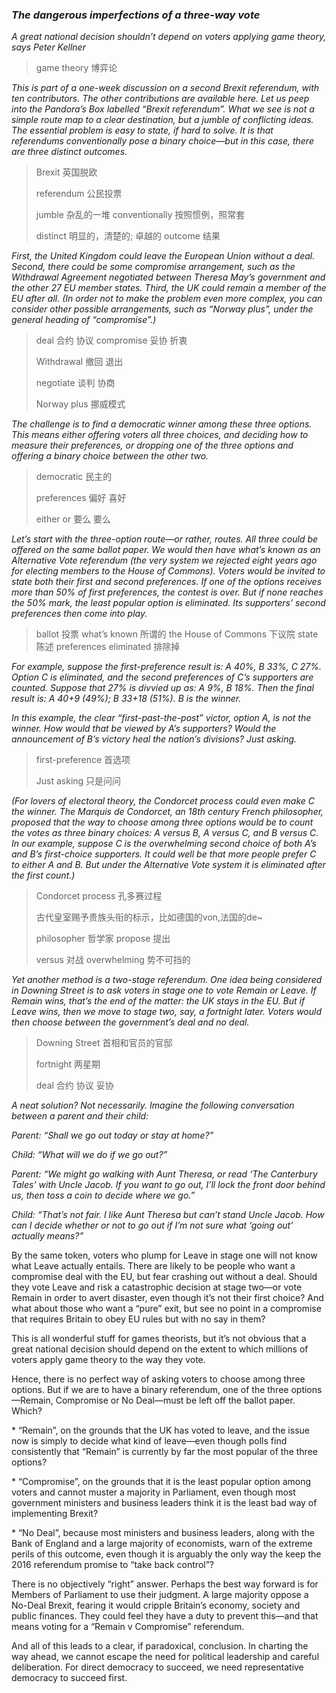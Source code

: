 ### *The dangerous imperfections of a three-way vote*

*A great national decision shouldn’t depend on voters applying game theory, says Peter Kellner*

> game theory 博弈论

*This is part of a one-week discussion on a second Brexit referendum, with ten contributors. The other contributions are available here.*
*Let us peep into the Pandora’s Box labelled “Brexit referendum”. What we see is not a simple route map to a clear destination, but a jumble of conflicting ideas. The essential problem is easy to state, if hard to solve. It is that referendums conventionally pose a binary choice—but in this case, there are three distinct outcomes.*

> Brexit  英国脱欧
>
> referendum  公民投票
>
> jumble   杂乱的一堆     conventionally    按照惯例，照常套
>
> distinct  明显的，清楚的;   卓越的    outcome 结果

*First, the United Kingdom could leave the European Union without a deal. Second, there could be some compromise arrangement, such as the Withdrawal Agreement negotiated between Theresa May’s government and the other 27 EU member states. Third, the UK could remain a member of the EU after all. (In order not to make the problem even more complex, you can consider other possible arrangements, such as “Norway plus”, under the general heading of “compromise”.)*

> deal  合约 协议   compromise  妥协 折衷
>
> Withdrawal  撤回 退出
>
> negotiate  谈判 协商
>
> Norway plus 挪威模式



*The challenge is to find a democratic winner among these three options. This means either offering voters all three choices, and deciding how to measure their preferences, or dropping one of the three options and offering a binary choice between the other two.*

>democratic 民主的
>
>preferences 偏好 喜好
>
>either or 要么 要么

*Let’s start with the three-option route—or rather, routes. All three could be offered on the same ballot paper. We would then have what’s known as an Alternative Vote referendum (the very system we rejected eight years ago for electing members to the House of Commons). Voters would be invited to state both their first and second preferences. If one of the options receives more than 50% of first preferences, the contest is over. But if none reaches the 50% mark, the least popular option is eliminated. Its supporters’ second preferences then come into play.*

> ballot 投票    what’s known  所谓的 
> the House of Commons 下议院  state 陈述
> preferences      eliminated  排除掉

*For example, suppose the first-preference result is: A 40%, B 33%, C 27%. Option C is eliminated, and the second preferences of C’s supporters are counted. Suppose that 27% is divvied up as: A 9%, B 18%. Then the final result is: A 40+9 (49%); B 33+18 (51%). B is the winner.*

*In this example, the clear “first-past-the-post” victor, option A, is not the winner. How would that be viewed by A’s supporters? Would the announcement of B’s victory heal the nation’s divisions? Just asking.*

> first-preference 首选项
>
>  Just asking  只是问问

*(For lovers of electoral theory, the Condorcet process could even make C the winner. The Marquis de Condorcet, an 18th century French philosopher, proposed that the way to choose among three options would be to count the votes as three binary choices: A versus B, A versus C, and B versus C. In our example, suppose C is the overwhelming second choice of both A’s and B’s first-choice supporters. It could well be that more people prefer C to either A and B. But under the Alternative Vote system it is eliminated after the first count.)*

> Condorcet process 孔多赛过程  
>
> 古代皇室赐予贵族头衔的标示，比如德国的von,法国的de~
>
> philosopher 哲学家  propose 提出    
>
> versus 对战    overwhelming  势不可挡的

*Yet another method is a two-stage referendum. One idea being considered in Downing Street is to ask voters in stage one to vote Remain or Leave. If Remain wins, that’s the end of the matter: the UK stays in the EU. But if Leave wins, then we move to stage two, say, a fortnight later. Voters would then choose between the government’s deal and no deal.*

> Downing Street  首相和官员的官邸
>
> fortnight 两星期
>
> deal  合约 协议 妥协

*A neat solution? Not necessarily. Imagine the following conversation between a parent and their child:*

*Parent: “Shall we go out today or stay at home?”*

*Child: “What will we do if we go out?”*

*Parent: “We might go walking with Aunt Theresa, or read ‘The Canterbury Tales’ with Uncle Jacob. If you want to go out, I’ll lock the front door behind us, then toss a coin to decide where we go.”*

*Child: “That’s not fair. I like Aunt Theresa but can’t stand Uncle Jacob. How can I decide whether or not to go out if I’m not sure what ‘going out’ actually means?”*

By the same token, voters who plump for Leave in stage one will not know what Leave actually entails. There are likely to be people who want a compromise deal with the EU, but fear crashing out without a deal. Should they vote Leave and risk a catastrophic decision at stage two—or vote Remain in order to avert disaster, even though it’s not their first choice? And what about those who want a “pure” exit, but see no point in a compromise that requires Britain to obey EU rules but with no say in them?

>
>
>



This is all wonderful stuff for games theorists, but it’s not obvious that a great national decision should depend on the extent to which millions of voters apply game theory to the way they vote.

Hence, there is no perfect way of asking voters to choose among three options. But if we are to have a binary referendum, one of the three options—Remain, Compromise or No Deal—must be left off the ballot paper. Which?

\* “Remain”, on the grounds that the UK has voted to leave, and the issue now is simply to decide what kind of leave—even though polls find consistently that “Remain” is currently by far the most popular of the three options?

\* “Compromise”, on the grounds that it is the least popular option among voters and cannot muster a majority in Parliament, even though most government ministers and business leaders think it is the least bad way of implementing Brexit?

\* “No Deal”, because most ministers and business leaders, along with the Bank of England and a large majority of economists, warn of the extreme perils of this outcome, even though it is arguably the only way the keep the 2016 referendum promise to “take back control”?

There is no objectively “right” answer. Perhaps the best way forward is for Members of Parliament to use their judgment. A large majority oppose a No-Deal Brexit, fearing it would cripple Britain’s economy, society and public finances. They could feel they have a duty to prevent this—and that means voting for a “Remain v Compromise” referendum.

And all of this leads to a clear, if paradoxical, conclusion. In charting the way ahead, we cannot escape the need for political leadership and careful deliberation. For direct democracy to succeed, we need representative democracy to succeed first.